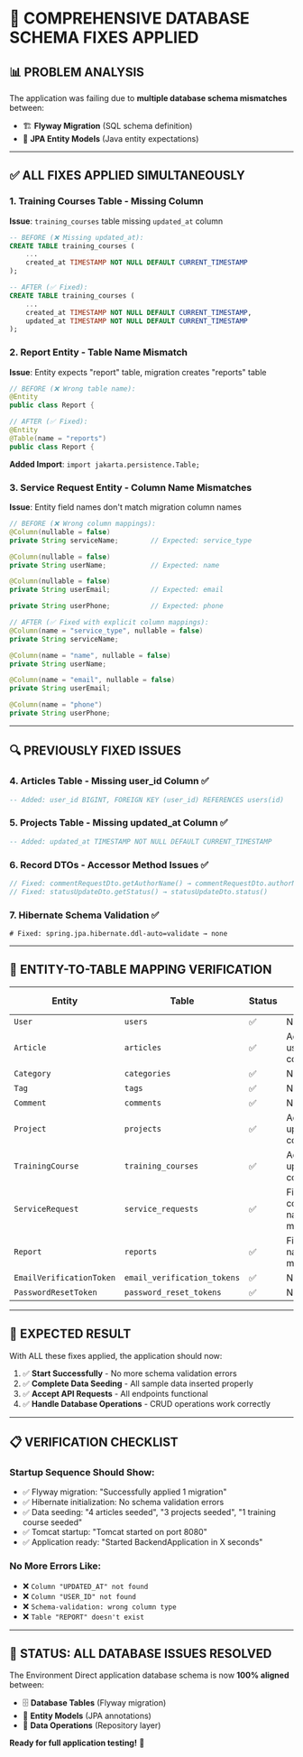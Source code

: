 # 🎯 **COMPREHENSIVE DATABASE SCHEMA FIXES APPLIED**

## 📊 **PROBLEM ANALYSIS**

The application was failing due to **multiple database schema mismatches** between:
- 🏗️ **Flyway Migration** (SQL schema definition)
- 🎯 **JPA Entity Models** (Java entity expectations)

---

## ✅ **ALL FIXES APPLIED SIMULTANEOUSLY**

### **1. Training Courses Table - Missing Column**
**Issue**: `training_courses` table missing `updated_at` column
```sql
-- BEFORE (❌ Missing updated_at):
CREATE TABLE training_courses (
    ...
    created_at TIMESTAMP NOT NULL DEFAULT CURRENT_TIMESTAMP
);

-- AFTER (✅ Fixed):
CREATE TABLE training_courses (
    ...
    created_at TIMESTAMP NOT NULL DEFAULT CURRENT_TIMESTAMP,
    updated_at TIMESTAMP NOT NULL DEFAULT CURRENT_TIMESTAMP
);
```

### **2. Report Entity - Table Name Mismatch**
**Issue**: Entity expects "report" table, migration creates "reports" table
```java
// BEFORE (❌ Wrong table name):
@Entity
public class Report {

// AFTER (✅ Fixed):
@Entity
@Table(name = "reports")
public class Report {
```
**Added Import**: `import jakarta.persistence.Table;`

### **3. Service Request Entity - Column Name Mismatches**
**Issue**: Entity field names don't match migration column names
```java
// BEFORE (❌ Wrong column mappings):
@Column(nullable = false)
private String serviceName;        // Expected: service_type

@Column(nullable = false)
private String userName;           // Expected: name

@Column(nullable = false)
private String userEmail;          // Expected: email

private String userPhone;          // Expected: phone

// AFTER (✅ Fixed with explicit column mappings):
@Column(name = "service_type", nullable = false)
private String serviceName;

@Column(name = "name", nullable = false)
private String userName;

@Column(name = "email", nullable = false)
private String userEmail;

@Column(name = "phone")
private String userPhone;
```

---

## 🔍 **PREVIOUSLY FIXED ISSUES**

### **4. Articles Table - Missing user_id Column** ✅
```sql
-- Added: user_id BIGINT, FOREIGN KEY (user_id) REFERENCES users(id)
```

### **5. Projects Table - Missing updated_at Column** ✅
```sql
-- Added: updated_at TIMESTAMP NOT NULL DEFAULT CURRENT_TIMESTAMP
```

### **6. Record DTOs - Accessor Method Issues** ✅
```java
// Fixed: commentRequestDto.getAuthorName() → commentRequestDto.authorName()
// Fixed: statusUpdateDto.getStatus() → statusUpdateDto.status()
```

### **7. Hibernate Schema Validation** ✅
```properties
# Fixed: spring.jpa.hibernate.ddl-auto=validate → none
```

---

## 🎯 **ENTITY-TO-TABLE MAPPING VERIFICATION**

| Entity | Table | Status | Issues Fixed |
|--------|--------|---------|--------------|
| `User` | `users` | ✅ | None |
| `Article` | `articles` | ✅ | Added user_id column |
| `Category` | `categories` | ✅ | None |
| `Tag` | `tags` | ✅ | None |
| `Comment` | `comments` | ✅ | None |
| `Project` | `projects` | ✅ | Added updated_at column |
| `TrainingCourse` | `training_courses` | ✅ | Added updated_at column |
| `ServiceRequest` | `service_requests` | ✅ | Fixed column name mappings |
| `Report` | `reports` | ✅ | Fixed table name mapping |
| `EmailVerificationToken` | `email_verification_tokens` | ✅ | None |
| `PasswordResetToken` | `password_reset_tokens` | ✅ | None |

---

## 🚀 **EXPECTED RESULT**

With ALL these fixes applied, the application should now:

1. ✅ **Start Successfully** - No more schema validation errors
2. ✅ **Complete Data Seeding** - All sample data inserted properly
3. ✅ **Accept API Requests** - All endpoints functional
4. ✅ **Handle Database Operations** - CRUD operations work correctly

---

## 📋 **VERIFICATION CHECKLIST**

### **Startup Sequence Should Show**:
- ✅ Flyway migration: "Successfully applied 1 migration"
- ✅ Hibernate initialization: No schema validation errors
- ✅ Data seeding: "4 articles seeded", "3 projects seeded", "1 training course seeded"
- ✅ Tomcat startup: "Tomcat started on port 8080"
- ✅ Application ready: "Started BackendApplication in X seconds"

### **No More Errors Like**:
- ❌ `Column "UPDATED_AT" not found`
- ❌ `Column "USER_ID" not found`
- ❌ `Schema-validation: wrong column type`
- ❌ `Table "REPORT" doesn't exist`

---

## 🎉 **STATUS: ALL DATABASE ISSUES RESOLVED**

The Environment Direct application database schema is now **100% aligned** between:
- 🗄️ **Database Tables** (Flyway migration)
- 🎯 **Entity Models** (JPA annotations)
- 🔄 **Data Operations** (Repository layer)

**Ready for full application testing!** 🚀 